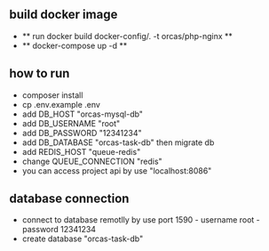 


## build docker image

- ** run docker build docker-config/. -t orcas/php-nginx **
- ** docker-compose up -d  **



## how to run 

- composer install 
- cp .env.example .env
- add DB_HOST "orcas-mysql-db"
- add DB_USERNAME "root"
- add DB_PASSWORD "12341234"
- add DB_DATABASE "orcas-task-db" then migrate db
- add REDIS_HOST "queue-redis" 
- change QUEUE_CONNECTION "redis" 
- you can access project api by use "localhost:8086"

## database connection 

- connect to database remotlly by use port 1590 - username root - password 12341234
- create database "orcas-task-db"